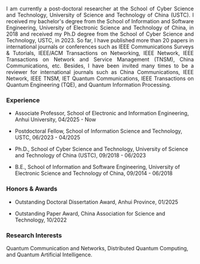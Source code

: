 <p style="text-align:justify"> I am currently a post-doctoral researcher at the School of Cyber Science and Technology, University of Science and Technology of China (USTC). I received my bachelor's degree from the School of Information and Software Engineering, University of Electronic Science and Technology of China, in 2018 and received my Ph.D degree from the School of Cyber Science and Technology, USTC, in 2023. So far, I have published more than 20 papers in international journals or conferences such as IEEE Communications Surveys & Tutorials, IEEE/ACM Transactions on Networking, IEEE Network, IEEE Transactions on Network and Service Management (TNSM), China Communications, etc. Besides, I have been invited many times to be a reviewer for international journals such as China Communications, IEEE Network, IEEE TNSM, IET Quantum Communications, IEEE Transactions on Quantum Engineering (TQE), and Quantum Information Processing. </p>

### Experience
- Associate Professor, School of Electronic and Information Engineering, Anhui University, 04/2025 - Now

- Postdoctoral Fellow, School of Information Science and Technology, USTC, 06/2023 - 04/2025

- Ph.D., School of Cyber Science and Technology, University of Science and Technology of China (USTC), 09/2018 - 06/2023

- B.E., School of Information and Software Engineering, University of Electronic Science and Technology of China, 09/2014 - 06/2018

### Honors & Awards
- Outstanding Doctoral Dissertation Award, Anhui Province, 01/2025

- Outstanding Paper Award, China Association for Science and Technology, 10/2022

### Research Interests
Quantum Communication and Networks, Distributed Quantum Computing, and Quantum Artificial Intelligence.

